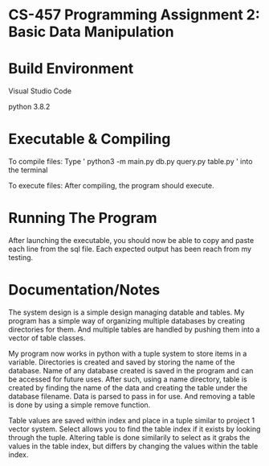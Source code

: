 # CS-457 Programming Assignment 2: Basic Data Manipulation
# Build Environment
Visual Studio Code

python 3.8.2
# Executable & Compiling
To compile files: Type ' python3 -m main.py db.py query.py table.py ' into the terminal

To execute files: After compiling, the program should execute.

# Running The Program
After launching the executable, you should now be able to copy and paste each line from the sql file. Each expected output has been reach from my testing.

# Documentation/Notes
The system design is a simple design managing datable and tables.
My program has a simple way of organizing multiple databases by creating directories for them.
And multiple tables are handled by pushing them into a vector of table classes. 

My program now works in python with a tuple system to store items in a variable.
Directories is created and saved by storing the name of the database. Name of any database created is saved in the program and can be accessed for future uses.
After such, using a name directory, table is created by finding the name of the data and creating the table under the database filename. Data is parsed to pass in for use. And removing a table is done by using a simple remove function.

Table values are saved within index and place in a tuple similar to project 1 vector system. 
Select allows you to find the table index if it exists by looking through the tuple.
Altering table is done similarily to select as it grabs the values in the table index, but differs by changing the values within the table index.
